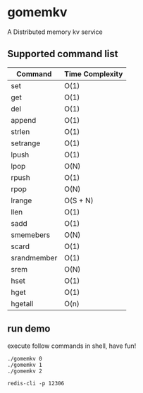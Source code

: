 # gomemkv
A Distributed memory kv service

## Supported command list

Command | Time Complexity|
--- | --- | 
set | O(1) | 
get | O(1) | 
del | O(1) | 
append | O(1) | 
strlen | O(1) | 
setrange | O(1) | 
lpush | O(1) | 
lpop | O(N) | 
rpush | O(1) | 
rpop | O(N) | 
lrange | O(S + N) | 
llen | O(1) | 
sadd | O(1) | 
smemebers | O(N) | 
scard | O(1) | 
srandmember | O(1) | 
srem | O(N) | 
hset | O(1) |
hget | O(1) |
hgetall | O(n) |

## run demo

execute follow commands in shell, have fun!

```
./gomemkv 0
./gomemkv 1
./gomemkv 2

redis-cli -p 12306
```
